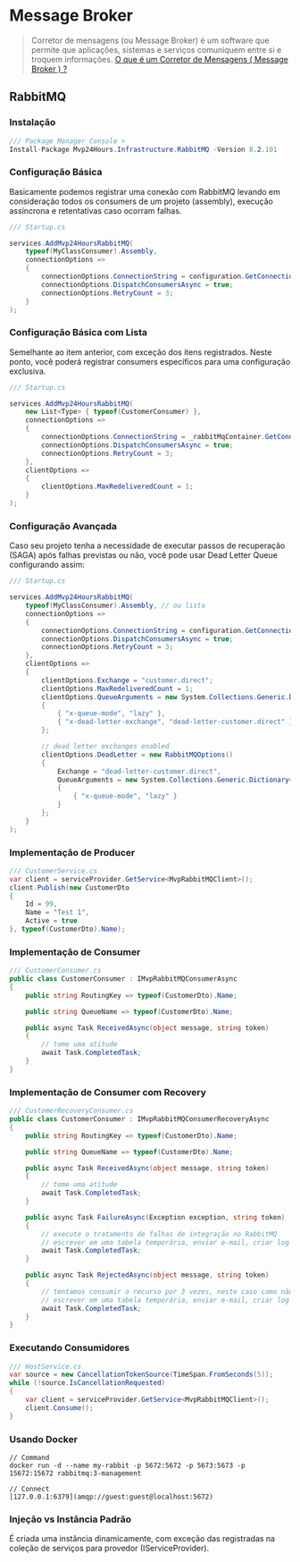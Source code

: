 # Message Broker
>Corretor de mensagens (ou Message Broker) é um software que permite que aplicações, sistemas e serviços comuniquem entre si e troquem informações. [O que é um Corretor de Mensagens ( Message Broker ) ?](https://medium.com/@bookgrahms/o-que-%C3%A9-um-corretor-de-mensagens-message-broker-c9fbe219443b)

## RabbitMQ

### Instalação
```csharp
/// Package Manager Console >
Install-Package Mvp24Hours.Infrastructure.RabbitMQ -Version 8.2.101
```

### Configuração Básica
Basicamente podemos registrar uma conexão com RabbitMQ levando em consideração todos os consumers de um projeto (assembly), execução assíncrona e retentativas caso ocorram falhas.

```csharp
/// Startup.cs

services.AddMvp24HoursRabbitMQ(
    typeof(MyClassConsumer).Assembly,
    connectionOptions =>
    {
        connectionOptions.ConnectionString = configuration.GetConnectionString("RabbitMQContext");
        connectionOptions.DispatchConsumersAsync = true;
        connectionOptions.RetryCount = 3;
    }
);

```

### Configuração Básica com Lista
Semelhante ao item anterior, com exceção dos itens registrados. Neste ponto, você poderá registrar consumers específicos para uma configuração exclusiva.

```csharp
/// Startup.cs

services.AddMvp24HoursRabbitMQ(
    new List<Type> { typeof(CustomerConsumer) },
    connectionOptions =>
    {
        connectionOptions.ConnectionString = _rabbitMqContainer.GetConnectionString();
        connectionOptions.DispatchConsumersAsync = true;
        connectionOptions.RetryCount = 3;
    },
    clientOptions =>
    {
        clientOptions.MaxRedeliveredCount = 1;
    }
);

```

### Configuração Avançada
Caso seu projeto tenha a necessidade de executar passos de recuperação (SAGA) após falhas previstas ou não, você pode usar Dead Letter Queue configurando assim:

```csharp
/// Startup.cs

services.AddMvp24HoursRabbitMQ(
    typeof(MyClassConsumer).Assembly, // ou lista
    connectionOptions =>
    {
        connectionOptions.ConnectionString = configuration.GetConnectionString("RabbitMQContext");
        connectionOptions.DispatchConsumersAsync = true;
        connectionOptions.RetryCount = 3;
    },
    clientOptions =>
    {
        clientOptions.Exchange = "customer.direct";
        clientOptions.MaxRedeliveredCount = 1;
        clientOptions.QueueArguments = new System.Collections.Generic.Dictionary<string, object>
        {
            { "x-queue-mode", "lazy" },
            { "x-dead-letter-exchange", "dead-letter-customer.direct" }
        };

        // dead letter exchanges enabled
        clientOptions.DeadLetter = new RabbitMQOptions()
        {
            Exchange = "dead-letter-customer.direct",
            QueueArguments = new System.Collections.Generic.Dictionary<string, object>
            {
                { "x-queue-mode", "lazy" }
            }
        };
    }
);

```

### Implementação de Producer

```csharp
/// CustomerService.cs
var client = serviceProvider.GetService<MvpRabbitMQClient>();
client.Publish(new CustomerDto
{
    Id = 99,
    Name = "Test 1",
    Active = true
}, typeof(CustomerDto).Name);

```

### Implementação de Consumer

```csharp
/// CustomerConsumer.cs
public class CustomerConsumer : IMvpRabbitMQConsumerAsync
{
    public string RoutingKey => typeof(CustomerDto).Name;

    public string QueueName => typeof(CustomerDto).Name;

    public async Task ReceivedAsync(object message, string token)
    {
        // tome uma atitude
        await Task.CompletedTask;
    }
}
```

### Implementação de Consumer com Recovery

```csharp
/// CustomerRecoveryConsumer.cs
public class CustomerConsumer : IMvpRabbitMQConsumerRecoveryAsync
{
    public string RoutingKey => typeof(CustomerDto).Name;

    public string QueueName => typeof(CustomerDto).Name;

    public async Task ReceivedAsync(object message, string token)
    {
        // tome uma atitude
        await Task.CompletedTask;
    }

    public async Task FailureAsync(Exception exception, string token)
    {
        // execute o tratamento de falhas de integração no RabbitMQ
        // escrever em uma tabela temporária, enviar e-mail, criar log especializado, etc.
        await Task.CompletedTask;
    }

    public async Task RejectedAsync(object message, string token)
    {
        // tentamos consumir o recurso por 3 vezes, neste caso como não tratamos, vamos desconsiderar
        // escrever em uma tabela temporária, enviar e-mail, criar log especializado, etc.
        await Task.CompletedTask;
    }
}
```

### Executando Consumidores

```csharp
/// HostService.cs
var source = new CancellationTokenSource(TimeSpan.FromSeconds(5));
while (!source.IsCancellationRequested)
{
    var client = serviceProvider.GetService<MvpRabbitMQClient>();
    client.Consume();
}

```

### Usando Docker
```
// Command
docker run -d --name my-rabbit -p 5672:5672 -p 5673:5673 -p 15672:15672 rabbitmq:3-management

// Connect
[127.0.0.1:6379](amqp://guest:guest@localhost:5672)

```

### Injeção vs Instância Padrão
É criada uma instância dinamicamente, com exceção das registradas na coleção de serviços para provedor (IServiceProvider).